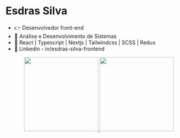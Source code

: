 	
#  Esdras Silva
- 👉 Desenvolvedor front-end
- 🌱 Análise e Desenvolvimento de Sistemas
- 🦾 React | Typescript | Nextjs | Tailwindcss | SCSS | Redux
- 🧲 Linkedin - in/esdras-silva-frontend

<div style="width:fit-content;margin:0 auto;">
	<a href="https://github.com/EsdrasLimaSilva" />
	<img height="200px" src="https://github-readme-stats.vercel.app/api?username=EsdrasLimaSilva&show_icons=true&theme=dark&include_all_commits=true&count_private=true" />
	<img height="200px" src="https://github-readme-stats.vercel.app/api/top-langs/?username=EsdrasLimaSilva&layout=compact&langs_count=16&theme=dark" />
</div>

<!---
EsdrasLimaSilva/EsdrasLimaSilva is a ✨ special ✨ repository because its `README.md` (this file) appears on your GitHub profile.
You can click the Preview link to take a look at your changes.
--->
